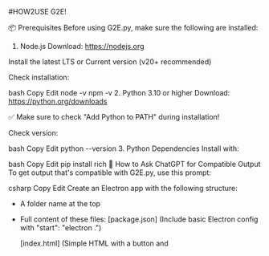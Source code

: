#HOW2USE G2E!

📦 Prerequisites
Before using G2E.py, make sure the following are installed:

1. Node.js
Download: https://nodejs.org

Install the latest LTS or Current version (v20+ recommended)

Check installation:

bash
Copy
Edit
node -v
npm -v
2. Python 3.10 or higher
Download: https://python.org/downloads

✅ Make sure to check "Add Python to PATH" during installation!

Check version:

bash
Copy
Edit
python --version
3. Python Dependencies
Install with:

bash
Copy
Edit
pip install rich
🤖 How to Ask ChatGPT for Compatible Output
To get output that's compatible with G2E.py, use this prompt:

csharp
Copy
Edit
Create an Electron app with the following structure:

- A folder name at the top
- Full content of these files:
  [package.json]
  (Include basic Electron config with "start": "electron .")

  [index.html]
  (Simple HTML with a button and <script src="renderer.js">)

  [main.js]
  (Create a BrowserWindow and load index.html)

  [renderer.js]
  (Attach event to the button, e.g., alert)

Format it like this:

FolderName  
[package.json]  
...  
[index.html]  
...  
[main.js]  
...  
[renderer.js]  
...

The goal is to copy and paste the whole thing into a Python script that creates files automatically.
This format allows G2E.py to:

Detect the folder name

Extract each file block

Create the Electron project automatically

Run npm install and prepare to launch
